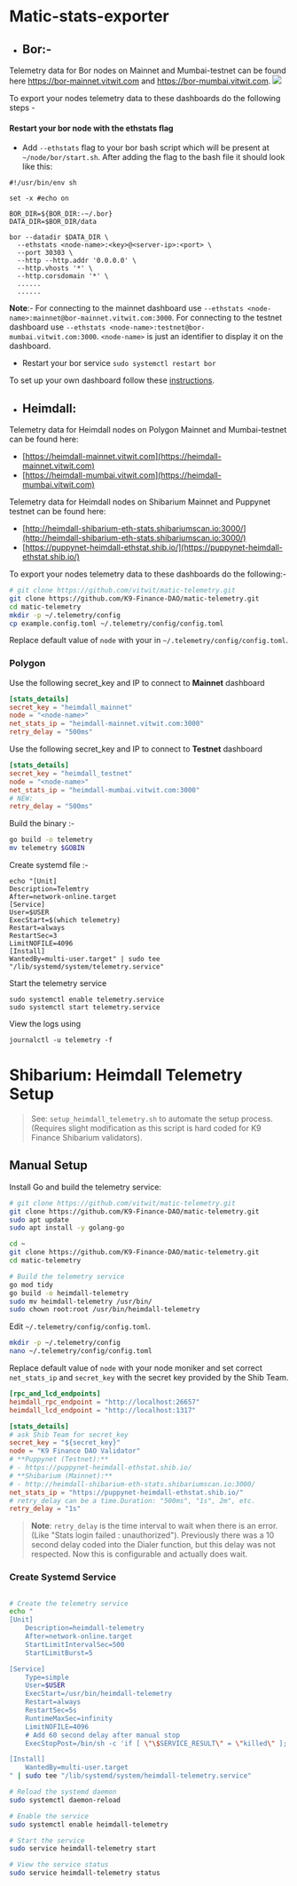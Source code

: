 # Matic-stats-exporter

- ## Bor:-
Telemetry data for Bor nodes on Mainnet and Mumbai-testnet can be found here https://bor-mainnet.vitwit.com and https://bor-mumbai.vitwit.com.
![](https://github.com/vitwit/matic-telemetry/blob/main/docs/screen.png)

To export your nodes telemetry data to these dashboards do the following steps - 
#### Restart your bor node with the ethstats flag

  
   - Add `--ethstats` flag to your bor bash script which will be present at `~/node/bor/start.sh`. After adding the flag to the bash file it should look like this:
```
#!/usr/bin/env sh

set -x #echo on

BOR_DIR=${BOR_DIR:-~/.bor}
DATA_DIR=$BOR_DIR/data

bor --datadir $DATA_DIR \
  --ethstats <node-name>:<key>@<server-ip>:<port> \
  --port 30303 \
  --http --http.addr '0.0.0.0' \
  --http.vhosts '*' \
  --http.corsdomain '*' \
  ......
  ......
```

**Note**:- For connecting to the mainnet dashboard use  `--ethstats <node-name>:mainnet@bor-mainnet.vitwit.com:3000`. For connecting to the testnet dashboard use `--ethstats <node-name>:testnet@bor-mumbai.vitwit.com:3000`. `<node-name>` is just an identifier to display it on the dashboard.
   - Restart your bor service `sudo systemctl restart bor`
   
To set up your own dashboard follow these [instructions](./docs/bor-setup.md).

- ## Heimdall:
Telemetry data for Heimdall nodes on Polygon Mainnet and Mumbai-testnet can be found here:
- [https://heimdall-mainnet.vitwit.com](https://heimdall-mainnet.vitwit.com) 
- [https://heimdall-mumbai.vitwit.com](https://heimdall-mumbai.vitwit.com)

Telemetry data for Heimdall nodes on Shibarium Mainnet and Puppynet testnet can be found here:
- [http://heimdall-shibarium-eth-stats.shibariumscan.io:3000/](http://heimdall-shibarium-eth-stats.shibariumscan.io:3000/)
- [https://puppynet-heimdall-ethstat.shib.io/](https://puppynet-heimdall-ethstat.shib.io/) 


To export your nodes telemetry data to these dashboards do the following:-

```sh
# git clone https://github.com/vitwit/matic-telemetry.git
git clone https://github.com/K9-Finance-DAO/matic-telemetry.git
cd matic-telemetry
mkdir -p ~/.telemetry/config
cp example.config.toml ~/.telemetry/config/config.toml
```

Replace default value of `node` with your <node-name> in `~/.telemetry/config/config.toml`.

### Polygon
Use the following secret_key and IP to connect to **Mainnet** dashboard

```toml
[stats_details]
secret_key = "heimdall_mainnet"  
node = "<node-name>" 
net_stats_ip = "heimdall-mainnet.vitwit.com:3000"
retry_delay = "500ms"
```

Use the following secret_key and IP to connect to **Testnet** dashboard

```toml
[stats_details]
secret_key = "heimdall_testnet"  
node = "<node-name>" 
net_stats_ip = "heimdall-mumbai.vitwit.com:3000"
# NEW:
retry_delay = "500ms"
```


Build the binary :-
```sh
go build -o telemetry
mv telemetry $GOBIN
```
Create systemd file :-
```
echo "[Unit]
Description=Telemtry
After=network-online.target
[Service]
User=$USER
ExecStart=$(which telemetry)
Restart=always
RestartSec=3
LimitNOFILE=4096
[Install]
WantedBy=multi-user.target" | sudo tee "/lib/systemd/system/telemetry.service"
```
Start the telemetry service

```
sudo systemctl enable telemetry.service
sudo systemctl start telemetry.service
```

View the logs using 

`journalctl -u telemetry -f`



# **Shibarium**: Heimdall Telemetry Setup

> See: `setup_heimdall_telemetry.sh` to automate the setup process. (Requires slight modification as this script is hard coded for K9 Finance Shibarium validators).

## Manual Setup

Install Go and build the telemetry service:

```sh
# git clone https://github.com/vitwit/matic-telemetry.git
git clone https://github.com/K9-Finance-DAO/matic-telemetry.git
sudo apt update
sudo apt install -y golang-go

cd ~
git clone https://github.com/K9-Finance-DAO/matic-telemetry.git
cd matic-telemetry

# Build the telemetry service
go mod tidy
go build -o heimdall-telemetry
sudo mv heimdall-telemetry /usr/bin/
sudo chown root:root /usr/bin/heimdall-telemetry
```

Edit `~/.telemetry/config/config.toml`. 

```sh
mkdir -p ~/.telemetry/config
nano ~/.telemetry/config/config.toml
```

Replace default value of `node` with your node moniker and set correct `net_stats_ip` and `secret_key` with the secret key provided by the Shib Team.

```toml
[rpc_and_lcd_endpoints]
heimdall_rpc_endpoint = "http://localhost:26657"
heimdall_lcd_endpoint = "http://localhost:1317"

[stats_details]
# ask Shib Team for secret_key
secret_key = "${secret_key}" 
node = "K9 Finance DAO Validator"
# **Puppynet (Testnet):**
# - https://puppynet-heimdall-ethstat.shib.io/
# **Shibarium (Mainnet):**
# - http://heimdall-shibarium-eth-stats.shibariumscan.io:3000/
net_stats_ip = "https://puppynet-heimdall-ethstat.shib.io/"
# retry_delay can be a time.Duration: "500ms", "1s", 2m", etc.
retry_delay = "1s"
```

> **Note**: `retry_delay` is the time interval to wait when there is an error. (Like "Stats login failed : unauthorized"). Previously there was a 10 second delay coded into the Dialer function, but this delay was not respected. Now this is configurable and actually does wait.

### Create Systemd Service

```sh

# Create the telemetry service
echo "
[Unit]
    Description=heimdall-telemetry
    After=network-online.target
    StartLimitIntervalSec=500
    StartLimitBurst=5

[Service]
    Type=simple
    User=$USER
    ExecStart=/usr/bin/heimdall-telemetry
    Restart=always
    RestartSec=5s
    RuntimeMaxSec=infinity
    LimitNOFILE=4096
    # Add 60 second delay after manual stop
    ExecStopPost=/bin/sh -c 'if [ \"\$SERVICE_RESULT\" = \"killed\" ]; then sleep 60; fi'

[Install]
    WantedBy=multi-user.target
" | sudo tee "/lib/systemd/system/heimdall-telemetry.service"

# Reload the systemd daemon
sudo systemctl daemon-reload

# Enable the service
sudo systemctl enable heimdall-telemetry

# Start the service
sudo service heimdall-telemetry start

# View the service status
sudo service heimdall-telemetry status
```
